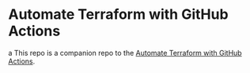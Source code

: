 # Automate Terraform with GitHub Actions

a
This repo is a companion repo to the [Automate Terraform with GitHub Actions](https://learn.hashicorp.com/tutorials/terraform/github-actions?in=terraform/automation).
